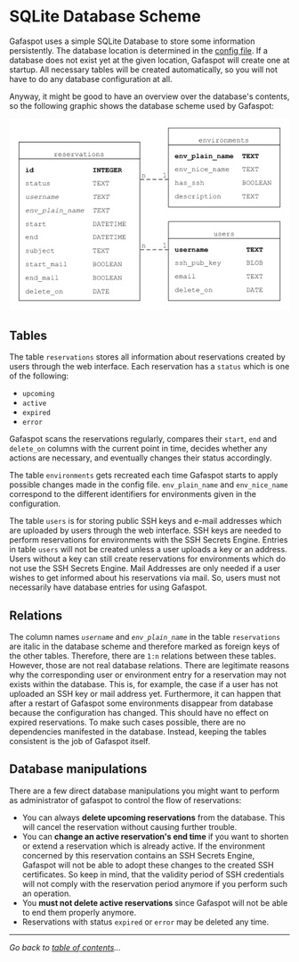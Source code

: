 # SQLite Database Scheme

Gafaspot uses a simple SQLite Database to store some information persistently. The database location is determined in the [config file](./config_explanation.md). If a database does not exist yet at the given location, Gafaspot will create one at startup. All necessary tables will be created automatically, so you will not have to do any database configuration at all.

Anyway, it might be good to have an overview over the database's contents, so the following graphic shows the database scheme used by Gafaspot:

![database scheme](img/db_scheme.png)

## Tables
The table `reservations` stores all information about reservations created by users through the web interface. Each reservation has a `status` which is one of the following:
* `upcoming`
* `active`
* `expired`
* `error`

Gafaspot scans the reservations regularly, compares their `start`, `end` and `delete_on` columns with the current point in time, decides whether any actions are necessary, and eventually changes their status accordingly.

The table `environments` gets recreated each time Gafaspot starts to apply possible changes made in the config file. `env_plain_name` and `env_nice_name` correspond to the different identifiers for environments given in the configuration.

The table `users` is for storing public SSH keys and e-mail addresses which are uploaded by users through the web interface. SSH keys are needed to perform reservations for environments with the SSH Secrets Engine. Entries in table `users` will not be created unless a user uploads a key or an address. Users without a key can still create reservations for environments which do not use the SSH Secrets Engine. Mail Addresses are only needed if a user wishes to get informed about his reservations via mail. So, users must not necessarily have database entries for using Gafaspot.

## Relations
The column names *`username`* and *`env_plain_name`* in the table `reservations` are italic in the database scheme and therefore marked as foreign keys of the other tables. Therefore, there are `1:n` relations between these tables. However, those are not real database relations. There are legitimate reasons why the corresponding user or environment entry for a reservation may not exists within the database. This is, for example, the case if a user has not uploaded an SSH key or mail address yet. Furthermore, it can happen that after a restart of Gafaspot some environments disappear from database because the configuration has changed. This should have no effect on expired reservations. To make such cases possible, there are no dependencies manifested in the database. Instead, keeping the tables consistent is the job of Gafaspot itself.

## Database manipulations
There are a few direct database manipulations you might want to perform as administrator of gafaspot to control the flow of reservations:
* You can always **delete upcoming reservations** from the database. This will cancel the reservation without causing further trouble.
* You can **change an active reservation's end time** if you want to shorten or extend a reservation which is already active. If the environment concerned by this reservation contains an SSH Secrets Engine, Gafaspot will not be able to adopt these changes to the created SSH certificates. So keep in mind, that the validity period of SSH credentials will not comply with the reservation period anymore if you perform such an operation.
* You **must not delete active reservations** since Gafaspot will not be able to end them properly anymore.
* Reservations with status `expired` or `error` may be deleted any time.


---
*Go back to [table of contents](README.md)...*
